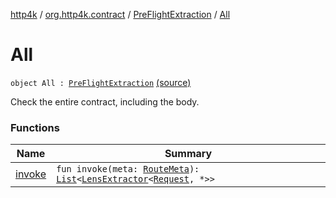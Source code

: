 [http4k](../../../index.md) / [org.http4k.contract](../../index.md) / [PreFlightExtraction](../index.md) / [All](./index.md)

# All

`object All : `[`PreFlightExtraction`](../index.md) [(source)](https://github.com/http4k/http4k/blob/master/http4k-contract/src/main/kotlin/org/http4k/contract/PreFlightExtraction.kt#L23)

Check the entire contract, including the body.

### Functions

| Name | Summary |
|---|---|
| [invoke](invoke.md) | `fun invoke(meta: `[`RouteMeta`](../../-route-meta/index.md)`): `[`List`](https://kotlinlang.org/api/latest/jvm/stdlib/kotlin.collections/-list/index.html)`<`[`LensExtractor`](../../../org.http4k.lens/-lens-extractor/index.md)`<`[`Request`](../../../org.http4k.core/-request/index.md)`, *>>` |
